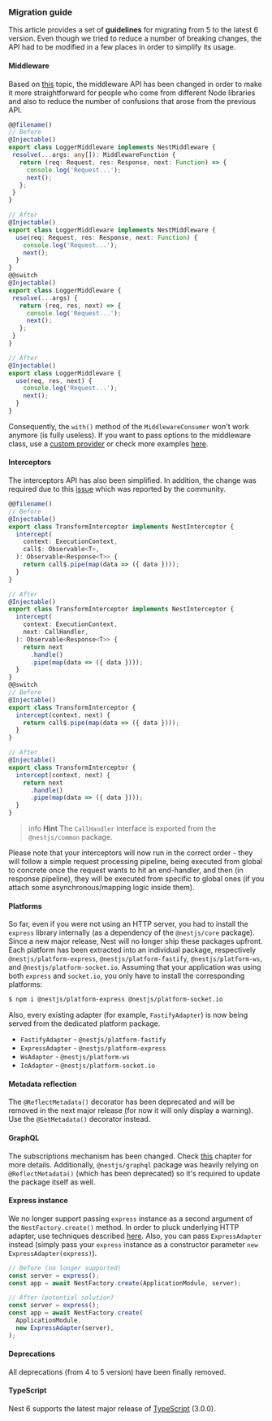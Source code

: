 ### Migration guide

This article provides a set of **guidelines** for migrating from 5 to the latest 6 version. Even though we tried to reduce a number of breaking changes, the API had to be modified in a few places in order to simplify its usage.

#### Middleware

Based on [this](https://github.com/nestjs/nest/issues/1378) topic, the middleware API has been changed in order to make it more straightforward for people who come from different Node libraries and also to reduce the number of confusions that arose from the previous API.

```typescript
@@filename()
// Before
@Injectable()
export class LoggerMiddleware implements NestMiddleware {
 resolve(...args: any[]): MiddlewareFunction {
   return (req: Request, res: Response, next: Function) => {
     console.log('Request...');
     next();
   };
 }
}

// After
@Injectable()
export class LoggerMiddleware implements NestMiddleware {
  use(req: Request, res: Response, next: Function) {
    console.log('Request...');
    next();
  }
}
@@switch
@Injectable()
export class LoggerMiddleware {
 resolve(...args) {
   return (req, res, next) => {
     console.log('Request...');
     next();
   };
 }
}

// After
@Injectable()
export class LoggerMiddleware {
  use(req, res, next) {
    console.log('Request...');
    next();
  }
}
```

Consequently, the `with()` method of the `MiddlewareConsumer` won't work anymore (is fully useless). If you want to pass options to the middleware class, use a [custom provider](/fundamentals/custom-providers) or check more examples [here](https://github.com/nestjs/nest/issues/1378).

#### Interceptors

The interceptors API has also been simplified. In addition, the change was required due to this [issue](https://github.com/nestjs/nest/issues/1016) which was reported by the community.

```typescript
@@filename()
// Before
@Injectable()
export class TransformInterceptor implements NestInterceptor {
  intercept(
    context: ExecutionContext,
    call$: Observable<T>,
  ): Observable<Response<T>> {
    return call$.pipe(map(data => ({ data })));
  }
}

// After
@Injectable()
export class TransformInterceptor implements NestInterceptor {
  intercept(
    context: ExecutionContext,
    next: CallHandler,
  ): Observable<Response<T>> {
    return next
      .handle()
      .pipe(map(data => ({ data })));
  }
}
@@switch
// Before
@Injectable()
export class TransformInterceptor {
  intercept(context, next) {
    return call$.pipe(map(data => ({ data })));
  }
}

// After
@Injectable()
export class TransformInterceptor {
  intercept(context, next) {
    return next
      .handle()
      .pipe(map(data => ({ data })));
  }
}
```

> info **Hint** The `CallHandler` interface is exported from the `@nestjs/common` package.

Please note that your interceptors will now run in the correct order - they will follow a simple request processing pipeline, being executed from global to concrete once the request wants to hit an end-handler, and then (in response pipeline), they will be executed from specific to global ones (if you attach some asynchronous/mapping logic inside them).

#### Platforms

So far, even if you were not using an HTTP server, you had to install the `express` library internally (as a dependency of the `@nestjs/core` package). Since a new major release, Nest will no longer ship these packages upfront. Each platform has been extracted into an individual package, respectively `@nestjs/platform-express`, `@nestjs/platform-fastify`, `@nestjs/platform-ws`, and `@nestjs/platform-socket.io`. Assuming that your application was using both `express` and `socket.io`, you only have to install the corresponding platforms:

```bash
$ npm i @nestjs/platform-express @nestjs/platform-socket.io
```

Also, every existing adapter (for example, `FastifyAdapter`) is now being served from the dedicated platform package.

- `FastifyAdapter` - `@nestjs/platform-fastify`
- `ExpressAdapter` - `@nestjs/platform-express`
- `WsAdapter` - `@nestjs/platform-ws`
- `IoAdapter` - `@nestjs/platform-socket.io`

#### Metadata reflection

The `@ReflectMetadata()` decorator has been deprecated and will be removed in the next major release (for now it will only display a warning). Use the `@SetMetadata()` decorator instead.

#### GraphQL

The subscriptions mechanism has been changed. Check [this](/graphql/subscriptions) chapter for more details. Additionally, `@nestjs/graphql` package was heavily relying on `@ReflectMetadata()` (which has been deprecated) so it's required to update the package itself as well.

#### Express instance

We no longer support passing `express` instance as a second argument of the `NestFactory.create()` method. In order to pluck underlying HTTP adapter, use techniques described [here](/faq/http-adapter). Also, you can pass `ExpressAdapter` instead (simply pass your `express` instance as a constructor parameter `new ExpressAdapter(express)`).

```typescript
// Before (no longer supported)
const server = express();
const app = await NestFactory.create(ApplicationModule, server);

// After (potential solution)
const server = express();
const app = await NestFactory.create(
  ApplicationModule,
  new ExpressAdapter(server),
);
```

#### Deprecations

All deprecations (from 4 to 5 version) have been finally removed.

#### TypeScript

Nest 6 supports the latest major release of [TypeScript](https://www.typescriptlang.org/) (3.0.0).
